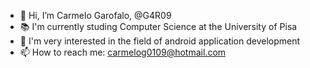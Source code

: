 - 👋 Hi, I’m Carmelo Garofalo, @G4R09
- 📚 I'm currently studing Computer Science at the University of Pisa
- 📱 I'm very interested in the field of android application development
- 📫 How to reach me: carmelog0109@hotmail.com
